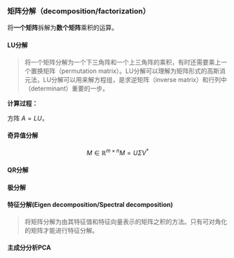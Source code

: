 ### 矩阵分解（decomposition/factorization）

将**一个矩阵**拆解为**数个矩阵**乘积的运算。

#### LU分解

> 将一个矩阵分解为一个下三角阵和一个上三角阵的乘积，有时还需要乘上一个置换矩阵（permutation matrix）。LU分解可以理解为矩阵形式的高斯消元法，LU分解可以用来解方程组，是求逆矩阵（inverse matrix）和行列中（determinant）重要的一步。

**计算过程：**

方阵 $A=LU$， 

#### 奇异值分解

$$
M \in \mathbb{R}^{m\times n}
M=U\Sigma V^*
$$



#### QR分解

#### 极分解

#### 特征分解(Eigen decomposition/Spectral decomposition)

> 将矩阵分解为由其特征值和特征向量表示的矩阵之积的方法。只有可对角化的矩阵才能进行特征分解。

#### 主成分分析PCA


